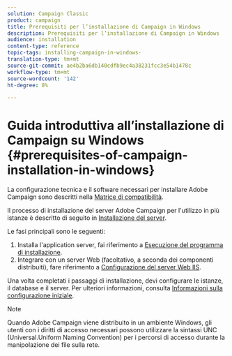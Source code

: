 ```yaml
---
solution: Campaign Classic
product: campaign
title: Prerequisiti per l’installazione di Campaign in Windows
description: Prerequisiti per l’installazione di Campaign in Windows
audience: installation
content-type: reference
topic-tags: installing-campaign-in-windows-
translation-type: tm+mt
source-git-commit: ae4b2ba6db140cdfb9ec4a38231fcc3e54b1478c
workflow-type: tm+mt
source-wordcount: '142'
ht-degree: 8%

---
```



# Guida introduttiva all’installazione di Campaign su Windows {#prerequisites-of-campaign-installation-in-windows}

La configurazione tecnica e il software necessari per installare Adobe Campaign sono descritti nella [Matrice di compatibilità](../../rn/using/compatibility-matrix.md).

Il processo di installazione del server Adobe Campaign per l&#39;utilizzo in più istanze è descritto di seguito in [Installazione del server](../../installation/using/installing-the-server.md).

Le fasi principali sono le seguenti:

1. Installa l&#39;application server, fai riferimento a [Esecuzione del programma di installazione](../../installation/using/installing-the-server.md#executing-the-installation-program).
1. Integrare con un server Web (facoltativo, a seconda dei componenti distribuiti), fare riferimento a [Configurazione del server Web IIS](../../installation/using/integration-into-a-web-server-for-windows.md#configuring-the-iis-web-server).

Una volta completati i passaggi di installazione, devi configurare le istanze, il database e il server. Per ulteriori informazioni, consulta [Informazioni sulla configurazione iniziale](../../installation/using/about-initial-configuration.md).

>[!NOTE]
>
>Quando Adobe Campaign viene distribuito in un ambiente Windows, gli utenti con i diritti di accesso necessari possono utilizzare la sintassi UNC (Universal.Uniform Naming Convention) per i percorsi di accesso durante la manipolazione dei file sulla rete.


